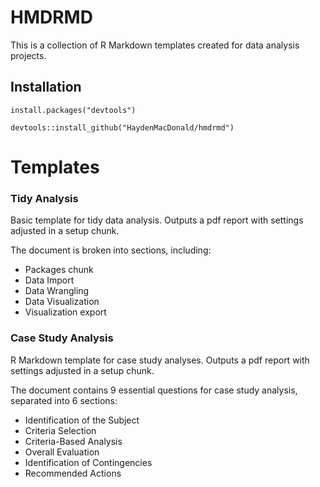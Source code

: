 # HMDRMD

This is a collection of R Markdown templates created for data analysis projects.

## Installation

```{r}
install.packages("devtools")

devtools::install_github("HaydenMacDonald/hmdrmd")
```

# Templates

### Tidy Analysis

Basic template for tidy data analysis. Outputs a pdf report with settings adjusted in a setup chunk.

The document is broken into sections, including:  
- Packages chunk
- Data Import
- Data Wrangling
- Data Visualization
- Visualization export  

### Case Study Analysis

R Markdown template for case study analyses. Outputs a pdf report with settings adjusted in a setup chunk.

The document contains 9 essential questions for case study analysis, separated into 6 sections:
- Identification of the Subject
- Criteria Selection
- Criteria-Based Analysis
- Overall Evaluation
- Identification of Contingencies
- Recommended Actions  